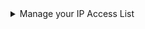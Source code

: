 <details><summary>Manage your IP Access List</summary>

From your ClickHouse Cloud Services list choose the service that you will work with and switch to **Security**.  If the IP Access List does not contain the IP Address or range of the remote system that needs to connect to your ClickHouse Cloud service, then you can resolve the problem with **Add entry**:

![Check to see if the service allows traffic](@site/docs/en/_snippets/images/ip-allow-list-check-list.png)

Add the individual IP Address, or the range of addresses that need to connect to your ClickHouse Cloud service. Modify the form as you see fit and then **Add entry** and **Submit entry**.

![Add your current IP address](@site/docs/en/_snippets/images/ip-allow-list-add-current-ip.png)

</details>

